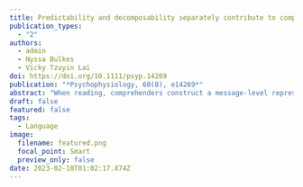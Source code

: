 ```yaml
---
title: Predictability and decomposability separately contribute to compositional processing of idiomatic language
publication_types:
  - "2"
authors:
  - admin
  - Nyssa Bulkes
  - Vicky Tzuyin Lai
doi: https://doi.org/10.1111/psyp.14269
publication: "*Psychophysiology, 60(8), e14269*"
abstract: "When reading, comprehenders construct a message-level representation and integrate new information as it becomes available. Such compositional processing may differ for idioms, where the meanings of the individual words do not always relate to the figurative meaning. Here, we examined how predictability and idiom decomposability contribute to compositional processing. Participants' EEG was recorded while they read sentences containing idioms that varied in decomposability and phrase-final word cloze probability, or their literal match (break the ice/slip on the ice) with little context prior to the phrase, along with adjective insertion conditions (break the freezing ice/slip on the freezing ice). Cloze probability modulated N400 amplitudes to critical words for both idiomatic and literal phrases, whereas P600 amplitudes only elicited by idiomatic phrases were also modulated. Phrases with adjective insertions reduced acceptability judgments, particularly for idioms, and led to N400 amplitude differences compared to critical words, but only for idioms. N400 differences were also found between idiomatic and literal contexts at the point of adjective insertion. Additionally, both cloze probability and decomposability modulated gamma band activity, with greater gamma activity for more predictable and less decomposable idioms, but at different times and with different scalp topographies, suggesting dissociable components of processing. These results support a hybrid model of processing in which multiple linguistic factors determine the type of processing engaged by the brain to comprehend non-literal language. When prior context is minimal, compositional processing may still be engaged when reading idioms."
draft: false
featured: false
tags:
  - Language
image:
  filename: featured.png
  focal_point: Smart
  preview_only: false
date: 2023-02-10T01:02:17.874Z
---
```

